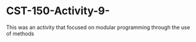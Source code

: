 # CST-150-Activity-9-
This was an activity that focused on modular programming through the use of methods 
